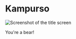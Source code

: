 # Kampurso

![Screenshot of the title screen](https://github.com/Conlangers/Kampurso/blob/master/screenshots/screenshot.png?raw=true)

You're a bear!
